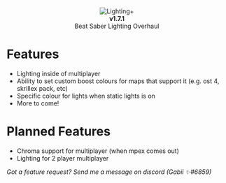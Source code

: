 <br>
<p align="center">
  <img src="https://github.com/IsGabriellaCurious/LightingPlus/blob/master/Img/cover-small.png" alt="Lighting+" /> <br>
  <b>v1.7.1</b></br>
  Beat Saber Lighting Overhaul

  # Features
  - Lighting inside of multiplayer
  - Ability to set custom boost colours for maps that support it (e.g. ost 4, skrillex pack, etc)
  - Specific colour for lights when static lights is on
  - More to come!

  # Planned Features
  - Chroma support for multiplayer (when mpex comes out)
  - Lighting for 2 player multiplayer

  <i>Got a feature request? Send me a message on discord (Gabii ✨#6859)</i>
</p>
